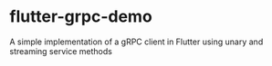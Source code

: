 # flutter-grpc-demo
A simple implementation of a gRPC client in Flutter using unary and streaming service methods
